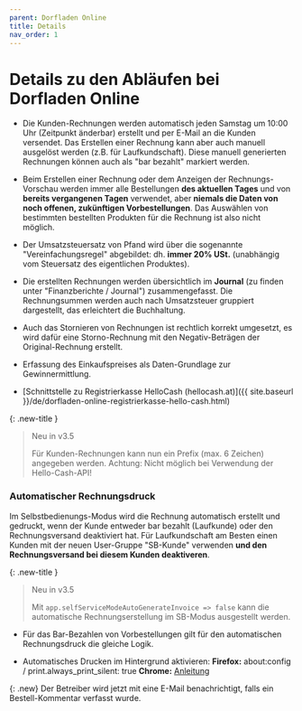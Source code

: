 ```yaml
---
parent: Dorfladen Online
title: Details
nav_order: 1
---
```


# Details zu den Abläufen bei Dorfladen Online

* Die Kunden-Rechnungen werden automatisch jeden Samstag um 10:00 Uhr (Zeitpunkt änderbar) erstellt und per E-Mail an die Kunden versendet. Das Erstellen einer Rechnung kann aber auch manuell ausgelöst werden (z.B. für Laufkundschaft). Diese manuell generierten Rechnungen können auch als "bar bezahlt" markiert werden.

* Beim Erstellen einer Rechnung oder dem Anzeigen der Rechnungs-Vorschau werden immer alle Bestellungen **des aktuellen Tages** und von **bereits vergangenen Tagen** verwendet, aber **niemals die Daten von noch offenen, zukünftigen Vorbestellungen**. Das Auswählen von bestimmten bestellten Produkten für die Rechnung ist also nicht möglich.

* Der Umsatzsteuersatz von Pfand wird über die sogenannte "Vereinfachungsregel" abgebildet: dh. **immer 20% USt.** (unabhängig vom Steuersatz des eigentlichen Produktes).

* Die erstellten Rechnungen werden übersichtlich im **Journal** (zu finden unter "Finanzberichte / Journal") zusammengefasst. Die Rechnungsummen werden auch nach Umsatzsteuer gruppiert dargestellt, das erleichtert die Buchhaltung.

* Auch das Stornieren von Rechnungen ist rechtlich korrekt umgesetzt, es wird dafür eine Storno-Rechnung mit den Negativ-Beträgen der Original-Rechnung erstellt.

* Erfassung des Einkaufspreises als Daten-Grundlage zur Gewinnermittlung.
* [Schnittstelle zu Registrierkasse HelloCash (hellocash.at)]({{ site.baseurl }}/de/dorfladen-online-registrierkasse-hello-cash.html)

{: .new-title }
> Neu in v3.5
>
> Für Kunden-Rechnungen kann nun ein Prefix (max. 6 Zeichen) angegeben werden. Achtung: Nicht möglich bei Verwendung der Hello-Cash-API!

### Automatischer Rechnungsdruck
Im Selbstbedienungs-Modus wird die Rechnung automatisch erstellt und gedruckt, wenn der Kunde entweder bar bezahlt (Laufkunde) oder den Rechnungsversand deaktiviert hat. Für Laufkundschaft am Besten einen Kunden mit der neuen User-Gruppe "SB-Kunde" verwenden **und den Rechnungsversand bei diesem Kunden deaktiveren**.

{: .new-title }
> Neu in v3.5
>
> Mit `app.selfServiceModeAutoGenerateInvoice => false` kann die automatische Rechnungserstellung im SB-Modus ausgestellt werden.

* Für das Bar-Bezahlen von Vorbestellungen gilt für den automatischen Rechnungsdruck die gleiche Logik.

* Automatisches Drucken im Hintergrund aktivieren: **Firefox:** about:config / print.always_print_silent: true
**Chrome:** [Anleitung](https://help.brightpearl.com/hc/en-us/articles/360028542572-Chrome-settings-for-silent-printing)

{: .new}
Der Betreiber wird jetzt mit eine E-Mail benachrichtigt, falls ein Bestell-Kommentar verfasst wurde.